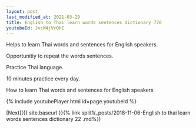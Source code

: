 ```yaml
---
layout: post
last_modified_at: 2021-03-29
title: English to Thai learn words sentences dictionary 770 
youtubeId: JvcW4jVrQhE
---
```

 
 
Helps to learn Thai words and sentences for English speakers.

Opportunitiy to repeat the words sentences. 

Practice Thai language. 
 
10 minutes practice every day. 
 
How to learn Thai words and sentences for English speakers 
 
{% include youtubePlayer.html id=page.youtubeId %}
 
 
[Next]({{ site.baseurl }}{% link  split1/_posts/2018-11-06-English to thai learn words sentences dictionary 22 .md%})
 
